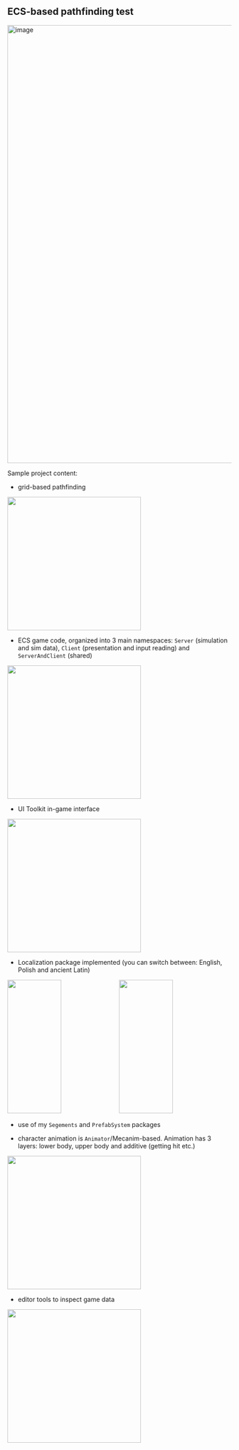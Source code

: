 ## ECS-based pathfinding test

<img width="1830" height="985" alt="image" src="https://github.com/user-attachments/assets/53db149c-9e2a-4c1f-b2b9-e8e3a85a11cd" />

Sample project content:
- grid-based pathfinding

<p float="center">
  <img src="https://github.com/user-attachments/assets/22d374bd-6130-497f-99ce-dd6fafa62116" height="300px">
</p>

- ECS game code, organized into 3 main namespaces: `Server` (simulation and sim data), `Client` (presentation and input reading) and `ServerAndClient` (shared)

<p float="center">
  <img src="https://github.com/user-attachments/assets/aad79d06-99f7-4108-896d-724459ecb1e4" height="300px">
</p>

- UI Toolkit in-game interface

<p float="center">
  <img src="https://github.com/user-attachments/assets/f3e06a8c-dc09-44fd-9945-7387d2a8a844" height="300px">
</p>

- Localization package implemented (you can switch between: English, Polish and ancient Latin)

<p float="center">
  <img src="https://github.com/user-attachments/assets/c51abe99-3cae-42c9-bc8a-2f1d0886afdb" width="49%" height="300px">
  <img src="https://github.com/user-attachments/assets/3c30d1e7-2fae-4fe9-898e-d966de11e35d" width="49%" height="300px">
</p>
  
- use of my `Segements` and `PrefabSystem` packages

- character animation is `Animator`/Mecanim-based. Animation has 3 layers: lower body, upper body and additive (getting hit etc.)

<p float="center">
  <img src="https://github.com/user-attachments/assets/ec3d3a04-fe2f-4f64-a39f-39728d2b569d" height="300px">
</p>

- editor tools to inspect game data

<p float="center">
  <img src="https://github.com/user-attachments/assets/b8b3dfa9-9fb3-48b8-955e-be0f4befce7d" height="300px">
</p>

